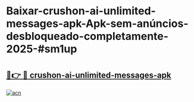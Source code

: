 # Baixar-crushon-ai-unlimited-messages-apk-Apk-sem-anúncios-desbloqueado-completamente-2025-#sm1up

# <h2><a href="https://ainizakaria.my?title=crushon-ai-unlimited-messages-apk&ref=24M">🔗👉 🔴 crushon-ai-unlimited-messages-apk</a></h2>

[![acn](https://github.com/user-attachments/assets/0f9c940e-d8b0-45ae-aac7-cd30a18b3e1c)](https://ainizakaria.my?title=crushon-ai-unlimited-messages-apk&ref=24M)

